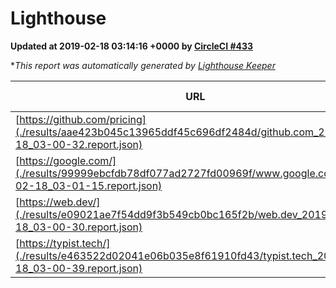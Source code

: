 
# Lighthouse

**Updated at 2019-02-18 03:14:16 +0000 by [CircleCI #433](https://circleci.com/gh/ItinerisLtd/lighthouse-keeper-example/433)**

**This report was automatically generated by [Lighthouse Keeper](https://github.com/itinerisltd/lighthouse-keeper)*

| URL | Performance | Accessibility | Best Practices | SEO | PWA | Updated At |
| --- | --- | --- | --- | --- | --- | --- |
| [https://github.com/pricing](./results/aae423b045c13965ddf45c696df2484d/github.com_2019-02-18_03-00-32.report.json) | 0.66 | 0.89 | 0.93 | 0.9 | 0.58 | 2019-02-18T03:00:32.904Z |
| [https://google.com/](./results/99999ebcfdb78df077ad2727fd00969f/www.google.com_2019-02-18_03-01-15.report.json) | 0.95 | 0.71 | 0.93 | 0.8 | 0.58 | 2019-02-18T03:01:15.803Z |
| [https://web.dev/](./results/e09021ae7f54dd9f3b549cb0bc165f2b/web.dev_2019-02-18_03-00-30.report.json) | 0.91 | 0.93 | 1 | 0.91 | 1 | 2019-02-18T03:00:30.957Z |
| [https://typist.tech/](./results/e463522d02041e06b035e8f61910fd43/typist.tech_2019-02-18_03-00-39.report.json) | 1 |  |  |  |  | 2019-02-18T03:00:39.245Z |
